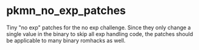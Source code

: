 # pkmn_no_exp_patches
Tiny "no exp" patches for the no exp challenge. Since they only change a single value in the binary to skip all exp handling code, the patches should be applicable to many binary romhacks as well.
